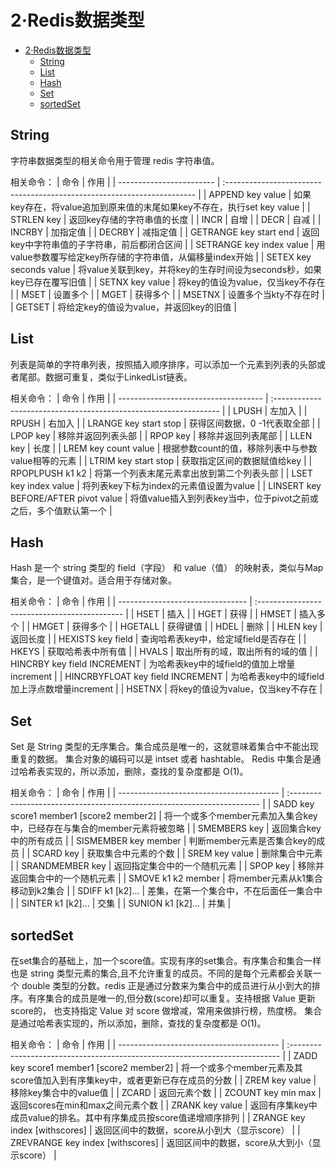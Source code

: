 # 2·Redis数据类型

- [2·Redis数据类型](#2redis数据类型)
  - [String](#string)
  - [List](#list)
  - [Hash](#hash)
  - [Set](#set)
  - [sortedSet](#sortedset)

## String
字符串数据类型的相关命令用于管理 redis 字符串值。

相关命令：
| 命令                     | 作用                                                                    |
| ------------------------ | :---------------------------------------------------------------------- |
| APPEND key value         | 如果key存在，将value追加到原来值的末尾如果key不存在，执行set key value  |
| STRLEN key               | 返回key存储的字符串值的长度                                             |
| INCR                     | 自增                                                                    |
| DECR                     | 自减                                                                    |
| INCRBY                   | 加指定值                                                                |
| DECRBY                   | 减指定值                                                                |
| GETRANGE key start end   | 返回key中字符串值的子字符串，前后都闭合区间                             |
| SETRANGE key index value | 用value参数覆写给定key所存储的字符串值，从偏移量index开始               |
| SETEX key seconds value  | 将value关联到key，并将key的生存时间设为seconds秒，如果key已存在覆写旧值 |
| SETNX key value          | 将key的值设为value，仅当key不存在                                       |
| MSET                     | 设置多个                                                                |
| MGET                     | 获得多个                                                                |
| MSETNX                   | 设置多个当kty不存在时                                                   |
| GETSET                   | 将给定key的值设为value，并返回key的旧值                                 |

## List
列表是简单的字符串列表，按照插入顺序排序，可以添加一个元素到列表的头部或者尾部。数据可重复，类似于LinkedList链表。

相关命令：
| 命令                                 | 作用                                                              |
| ------------------------------------ | :---------------------------------------------------------------- |
| LPUSH                                | 左加入                                                            |
| RPUSH                                | 右加入                                                            |
| LRANGE key start stop                | 获得区间数据，0 -1代表取全部                                      |
| LPOP key                             | 移除并返回列表头部                                                |
| RPOP key                             | 移除并返回列表尾部                                                |
| LLEN key                             | 长度                                                              |
| LREM key count value                 | 根据参数count的值，移除列表中与参数value相等的元素                |
| LTRIM key start stop                 | 获取指定区间的数据赋值给key                                       |
| RPOPLPUSH k1 k2                      | 将第一个列表末尾元素拿出放到第二个列表头部                        |
| LSET key index value                 | 将列表key下标为index的元素值设置为value                           |
| LINSERT key BEFORE/AFTER pivot value | 将值value插入到列表key当中，位于pivot之前或之后，多个值默认第一个 |

## Hash
Hash 是一个 string 类型的 field（字段） 和 value（值） 的映射表，类似与Map集合，是一个键值对。适合用于存储对象。

相关命令：
| 命令                             | 作用                                          |
| -------------------------------- | :-------------------------------------------- |
| HSET                             | 插入                                          |
| HGET                             | 获得                                          |
| HMSET                            | 插入多个                                      |
| HMGET                            | 获得多个                                      |
| HGETALL                          | 获得键值                                      |
| HDEL                             | 删除                                          |
| HLEN key                         | 返回长度                                      |
| HEXISTS key field                | 查询哈希表key中，给定域field是否存在          |
| HKEYS                            | 获取哈希表中所有值                            |
| HVALS                            | 取出所有的域，取出所有的域的值                |
| HINCRBY key field INCREMENT      | 为哈希表key中的域field的值加上增量increment   |
| HINCRBYFLOAT key field INCREMENT | 为哈希表key中的域field加上浮点数增量increment |
| HSETNX                           | 将key的值设为value，仅当key不存在             |

## Set
Set 是 String 类型的无序集合。集合成员是唯一的，这就意味着集合中不能出现重复的数据。
集合对象的编码可以是 intset 或者 hashtable。
Redis 中集合是通过哈希表实现的，所以添加，删除，查找的复杂度都是 O(1)。

相关命令：
| 命令                                     | 作用                                                                    |
| ---------------------------------------- | :---------------------------------------------------------------------- |
| SADD key score1 member1 [score2 member2] | 将一个或多个member元素加入集合key中，已经存在与集合的member元素将被忽略 |
| SMEMBERS key                             | 返回集合key中的所有成员                                                 |
| SISMEMBER key member                     | 判断member元素是否集合key的成员                                         |
| SCARD key                                | 获取集合中元素的个数                                                    |
| SREM key value                           | 删除集合中元素                                                          |
| SRANDMEMBER key                          | 返回指定集合中的一个随机元素                                            |
| SPOP key                                 | 移除并返回集合中的一个随机元素                                          |
| SMOVE k1 k2 member                       | 将member元素从k1集合移动到k2集合                                        |
| SDIFF k1 [k2]...                         | 差集，在第一个集合中，不在后面任一集合中                                |
| SINTER k1 [k2]...                        | 交集                                                                    |
| SUNION k1 [k2]...                        | 并集                                                                    |

## sortedSet
在set集合的基础上，加一个score值。实现有序的set集合。有序集合和集合一样也是 string 类型元素的集合,且不允许重复的成员。不同的是每个元素都会关联一个 double 类型的分数。redis 正是通过分数来为集合中的成员进行从小到大的排序。有序集合的成员是唯一的,但分数(score)却可以重复。支持根据 Value 更新 score的， 也支持指定 Value 对 score 做增减，常用来做排行榜，热度榜。
集合是通过哈希表实现的，所以添加，删除，查找的复杂度都是 O(1)。 

相关命令：
| 命令                                     | 作用                                                                         |
| ---------------------------------------- | :--------------------------------------------------------------------------- |
| ZADD key score1 member1 [score2 member2] | 将一个或多个member元素及其score值加入到有序集key中，或者更新已存在成员的分数 |
| ZREM key value                           | 移除key集合中的value值                                                       |
| ZCARD                                    | 返回元素个数                                                                 |
| ZCOUNT key min max                       | 返回scores在min和max之间元素个数                                             |
| ZRANK key value                          | 返回有序集key中成员value的排名。其中有序集成员按score值递增顺序排列          |
| ZRANGE key index [withscores]            | 返回区间中的数据，score从小到大（显示score）                                 |
| ZREVRANGE key index [withscores]         | 返回区间中的数据，score从大到小（显示score）                                 |
